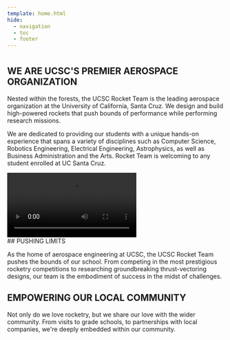 ```yaml
---
template: home.html
hide:
  - navigation
  - toc
  - footer
---
```


# 

<div class="responsive-container">
<div class="responsive-text">
<h2> WE ARE UCSC'S PREMIER AEROSPACE ORGANIZATION </h2>

<p>
Nested within the forests, the UCSC Rocket Team is the leading aerospace
organization at the University of California, Santa Cruz. We design and build
high-powered rockets that push bounds of performance while performing research
missions.

We are dedicated to providing our students with a unique hands-on experience
that spans a variety of disciplines such as Computer Science, Robotics
Engineering, Electrical Engineering, Astrophysics, as well as Business
Administration and the Arts. Rocket Team is welcoming to any student enrolled at
UC Santa Cruz.

</p>
    </div>
    <div class="responsive-image">
         <video>
  <source src="assets/far-launch.mp4" type="video/mp4">
Your browser does not support video.
</video>
  </div>
</div>
## PUSHING LIMITS

As the home of aerospace engineering at UCSC, the UCSC Rocket Team pushes the
bounds of our school. From competing in the most prestigious rocketry
competitions to researching groundbreaking thrust-vectoring designs, our team is
the embodiment of success in the midst of challenges.

## EMPOWERING OUR LOCAL COMMUNITY

Not only do we love rocketry, but we share our love with the wider community.
From visits to grade schools, to partnerships with local companies, we're deeply
embedded within our community.
